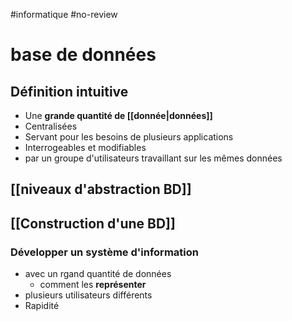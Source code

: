 #informatique #no-review 
# base de données



## Définition intuitive
 - Une **grande quantité de [[donnée|données]]**
 - Centralisées
 - Servant pour les besoins de plusieurs applications
 - Interrogeables et modifiables
 - par un groupe d'utilisateurs travaillant sur les mêmes données

## [[niveaux d'abstraction BD]]

## [[Construction d'une BD]]

### Développer un système d'information
 - avec un rgand quantité de données
     - comment les **représenter**
 - plusieurs utilisateurs différents
 - Rapidité
